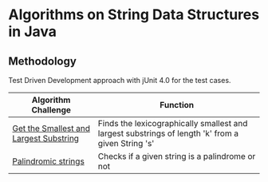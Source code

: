 # Algorithms on String Data Structures in Java

## Methodology
Test Driven Development approach with jUnit 4.0 for the test cases.

| Algorithm Challenge              | Function                                                                                          |
|----------------------------------|---------------------------------------------------------------------------------------------------|
| [Get the Smallest and Largest Substring]() | Finds the lexicographically smallest and largest substrings of length 'k' from a given String 's' |
| [Palindromic strings]()          | Checks if a given string is a palindrome or not|
